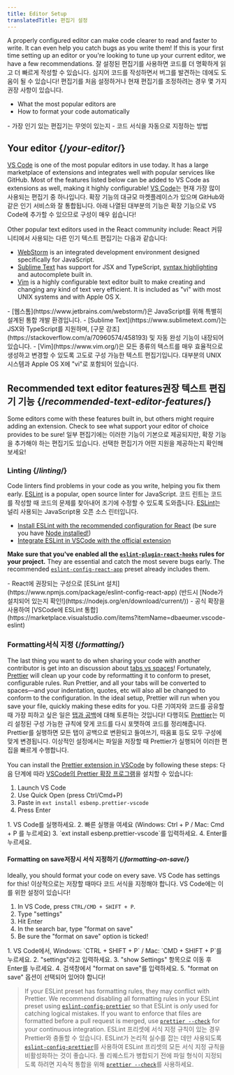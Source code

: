 ```yaml
---
title: Editor Setup
translatedTitle: 편집기 설정
---
```


<Intro>

A properly configured editor can make code clearer to read and faster to write. It can even help you catch bugs as you write them! If this is your first time setting up an editor or you're looking to tune up your current editor, we have a few recommendations.
<Trans>잘 설정된 편집기를 사용하면 코드를 더 명확하게 읽고 더 빠르게 작성할 수 있습니다. 심지어 코드를 작성하면서 버그를 발견하는 데에도 도움이 될 수 있습니다! 편집기를 처음 설정하거나 현재 편집기를 조정하려는 경우 몇 가지 권장 사항이 있습니다.</Trans>
</Intro>

<YouWillLearn>

* What the most popular editors are
* How to format your code automatically

<TransBlock>
- 가장 인기 있는 편집기는 무엇이 있는지
- 코드 서식을 자동으로 지정하는 방법
</TransBlock>
</YouWillLearn>

## Your editor {/*your-editor*/}

[VS Code](https://code.visualstudio.com/) is one of the most popular editors in use today. It has a large marketplace of extensions and integrates well with popular services like GitHub. Most of the features listed below can be added to VS Code as extensions as well, making it highly configurable!
<Trans>[VS Code](https://code.visualstudio.com/)는 현재 가장 많이 사용되는 편집기 중 하나입니다. 확장 기능의 대규모 마켓플레이스가 있으며 GitHub와 같은 인기 서비스와 잘 통합됩니다. 아래 나열된 대부분의 기능은 확장 기능으로 VS Code에 추가할 수 있으므로 구성이 매우 쉽습니다!</Trans>

Other popular text editors used in the React community include:
<Trans>React 커뮤니티에서 사용되는 다른 인기 텍스트 편집기는 다음과 같습니다:</Trans>

* [WebStorm](https://www.jetbrains.com/webstorm/) is an integrated development environment designed specifically for JavaScript.
* [Sublime Text](https://www.sublimetext.com/) has support for JSX and TypeScript, [syntax highlighting](https://stackoverflow.com/a/70960574/458193) and autocomplete built in.
* [Vim](https://www.vim.org/) is a highly configurable text editor built to make creating and changing any kind of text very efficient. It is included as "vi" with most UNIX systems and with Apple OS X.

<TransBlock>
  - [웹스톰](https://www.jetbrains.com/webstorm/)은 JavaScript를 위해 특별히 설계된 통합 개발 환경입니다.
  - [Sublime Text](https://www.sublimetext.com/)는 JSX와 TypeScript를 지원하며, [구문 강조](https://stackoverflow.com/a/70960574/458193) 및 자동 완성 기능이 내장되어 있습니다.
  - [Vim](https://www.vim.org/)은 모든 종류의 텍스트를 매우 효율적으로 생성하고 변경할 수 있도록 고도로 구성 가능한 텍스트 편집기입니다. 대부분의 UNIX 시스템과 Apple OS X에 "vi"로 포함되어 있습니다.
</TransBlock>

## Recommended text editor features<Trans>권장 텍스트 편집기 기능</Trans> {/*recommended-text-editor-features*/}

Some editors come with these features built in, but others might require adding an extension. Check to see what support your editor of choice provides to be sure!
<Trans>일부 편집기에는 이러한 기능이 기본으로 제공되지만, 확장 기능을 추가해야 하는 편집기도 있습니다. 선택한 편집기가 어떤 지원을 제공하는지 확인해보세요!</Trans>

### Linting {/*linting*/}

Code linters find problems in your code as you write, helping you fix them early. [ESLint](https://eslint.org/) is a popular, open source linter for JavaScript. 
<Trans>코드 린트는 코드를 작성할 때 코드의 문제를 찾아내어 조기에 수정할 수 있도록 도와줍니다. [ESLint](https://eslint.org/)는 널리 사용되는 JavaScript용 오픈 소스 린터입니다.</Trans>

* [Install ESLint with the recommended configuration for React](https://www.npmjs.com/package/eslint-config-react-app) (be sure you have [Node installed!](https://nodejs.org/en/download/current/))
* [Integrate ESLint in VSCode with the official extension](https://marketplace.visualstudio.com/items?itemName=dbaeumer.vscode-eslint)

**Make sure that you've enabled all the [`eslint-plugin-react-hooks`](https://www.npmjs.com/package/eslint-plugin-react-hooks) rules for your project.** They are essential and catch the most severe bugs early. The recommended [`eslint-config-react-app`](https://www.npmjs.com/package/eslint-config-react-app) preset already includes them.

<TransBlock>
- React에 권장되는 구성으로 [ESLint 설치](https://www.npmjs.com/package/eslint-config-react-app) (반드시 [Node가 설치되어 있는지 확인!](https://nodejs.org/en/download/current/))
- 공식 확장을 사용하여 [VSCode에 ESLint 통합](https://marketplace.visualstudio.com/items?itemName=dbaeumer.vscode-eslint)
</TransBlock>

### Formatting<Trans>서식 지정</Trans> {/*formatting*/}

The last thing you want to do when sharing your code with another contributor is get into an discussion about [tabs vs spaces](https://www.google.com/search?q=tabs+vs+spaces)! Fortunately, [Prettier](https://prettier.io/) will clean up your code by reformatting it to conform to preset, configurable rules. Run Prettier, and all your tabs will be converted to spaces—and your indentation, quotes, etc will also all be changed to conform to the configuration. In the ideal setup, Prettier will run when you save your file, quickly making these edits for you.
<Trans>다른 기여자와 코드를 공유할 때 가장 피하고 싶은 일은 [탭과 공백](https://www.google.com/search?q=tabs+vs+spaces)에 대해 토론하는 것입니다! 다행히도 [Prettier](https://prettier.io/)는 미리 설정된 구성 가능한 규칙에 맞게 코드를 다시 포맷하여 코드를 정리해줍니다. Prettier를 실행하면 모든 탭이 공백으로 변환되고 들여쓰기, 따옴표 등도 모두 구성에 맞게 변경됩니다. 이상적인 설정에서는 파일을 저장할 때 Prettier가 실행되어 이러한 편집을 빠르게 수행합니다.</Trans>

You can install the [Prettier extension in VSCode](https://marketplace.visualstudio.com/items?itemName=esbenp.prettier-vscode) by following these steps:
<Trans>다음 단계에 따라 [VSCode의 Prettier 확장 프로그램](https://marketplace.visualstudio.com/items?itemName=esbenp.prettier-vscode)을 설치할 수 있습니다:</Trans>

1. Launch VS Code
2. Use Quick Open (press Ctrl/Cmd+P)
3. Paste in `ext install esbenp.prettier-vscode`
4. Press Enter

<TransBlock>
1. VS Code를 실행하세요.
2. 빠른 실행을 여세요 (Windows: Ctrl + P / Mac: Cmd + P 를 누르세요)
3. `ext install esbenp.prettier-vscode`를 입력하세요.
4. Enter를 누르세요.
</TransBlock>

#### Formatting on save<Trans>저장시 서식 지정하기</Trans> {/*formatting-on-save*/}

Ideally, you should format your code on every save. VS Code has settings for this!
<Trans>이상적으로는 저장할 때마다 코드 서식을 지정해야 합니다. VS Code에는 이를 위한 설정이 있습니다!</Trans>

1. In VS Code, press `CTRL/CMD + SHIFT + P`.
2. Type "settings"
3. Hit Enter
4. In the search bar, type "format on save"
5. Be sure the "format on save" option is ticked!

<TransBlock>
1. VS Code에서, Windows: `CTRL + SHIFT + P` / Mac: `CMD + SHIFT + P`를 누르세요.
2. "settings"라고 입력하세요. 
3. "show Settings" 항목으로 이동 후 Enter를 누르세요.
4. 검색창에서 "format on save"를 입력하세요.
5. "format on save" 옵션이 선택되어 있어야 합니다!
</TransBlock>

> If your ESLint preset has formatting rules, they may conflict with Prettier. We recommend disabling all formatting rules in your ESLint preset using [`eslint-config-prettier`](https://github.com/prettier/eslint-config-prettier) so that ESLint is *only* used for catching logical mistakes. If you want to enforce that files are formatted before a pull request is merged, use [`prettier --check`](https://prettier.io/docs/en/cli.html#--check) for your continuous integration.
<Trans>ESLint 프리셋에 서식 지정 규칙이 있는 경우 Prettier와 충돌할 수 있습니다. ESLint가 논리적 실수를 잡는 데만 사용되도록 [`eslint-config-prettier`](https://github.com/prettier/eslint-config-prettier)를 사용하여 ESLint 프리셋의 모든 서식 지정 규칙을 비활성화하는 것이 좋습니다. 풀 리퀘스트가 병합되기 전에 파일 형식이 지정되도록 하려면 지속적 통합을 위해 [`prettier --check`](https://prettier.io/docs/en/cli.html#--check)를 사용하세요.</Trans>
